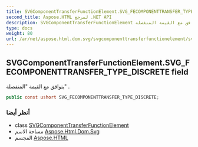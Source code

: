 ```yaml
---
title: SVGComponentTransferFunctionElement.SVG_FECOMPONENTTRANSFER_TYPE_DISCRETE
second_title: Aspose.HTML لمرجع .NET API
description: SVGComponentTransferFunctionElement مجال. يتوافق مع القيمة المنفصلة .
type: docs
weight: 80
url: /ar/net/aspose.html.dom.svg/svgcomponenttransferfunctionelement/svg_fecomponenttransfer_type_discrete/
---
```

## SVGComponentTransferFunctionElement.SVG_FECOMPONENTTRANSFER_TYPE_DISCRETE field

يتوافق مع القيمة "المنفصلة" .

```csharp
public const ushort SVG_FECOMPONENTTRANSFER_TYPE_DISCRETE;
```

### أنظر أيضا

* class [SVGComponentTransferFunctionElement](../)
* مساحة الاسم [Aspose.Html.Dom.Svg](../../svgcomponenttransferfunctionelement/)
* المجسم [Aspose.HTML](../../../)


